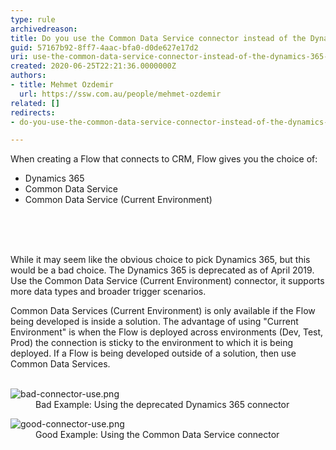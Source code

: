 ```yaml
---
type: rule
archivedreason: 
title: Do you use the Common Data Service connector instead of the Dynamics 365 connector when using flows?
guid: 57167b92-8ff7-4aac-bfa0-d0de627e17d2
uri: use-the-common-data-service-connector-instead-of-the-dynamics-365-connector
created: 2020-06-25T22:21:36.0000000Z
authors:
- title: Mehmet Ozdemir
  url: https://ssw.com.au/people/mehmet-ozdemir
related: []
redirects:
- do-you-use-the-common-data-service-connector-instead-of-the-dynamics-365-connector-when-using-flows

---
```



<p>When creating a Flow that connects to CRM, Flow gives you the choice of&#58;<br></p><ul><li>Dynamics 365&#160;</li><li>Common Data Service</li><li>Common Data Service (Current Environment)​<br></li></ul>​<br>
<br><excerpt class='endintro'></excerpt><br>
<p class="ssw15-rteElement-P">​While it may seem like the obvious choice to pick Dynamics 365, but this would be a bad choice. The Dynamics 365 is deprecated as of April 2019. Use the Common Data Service (Current Environment) connector, it supports more data types and broader trigger scenarios.​<br></p><p class="ssw15-rteElement-P">Common Data Services (Current Environment) is only available if the Flow being developed is inside a solution. The advantage of using &quot;Current Environment&quot; is when the Flow is deployed across environments (Dev, Test, Prod) the connection is sticky to the environment to which it is being deployed. If a Flow is being developed outside of a solution, then use Common Data Services.<br><br></p><dl class="badImage"><dt><img src="/PublishingImages/bad-connector-use.png" alt="bad-connector-use.png" /></dt><dd>Bad Example&#58; Using the deprecated Dynamics 365 connector</dd></dl>

<dl class="goodImage">
<dt><img src="/PublishingImages/good-connector-use.png" alt="good-connector-use.png" /></dt><dd>Good Example&#58; Using the Common Data Service connector</dd></dl>


